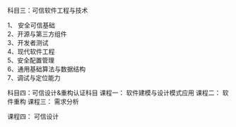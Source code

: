 科目三：可信软件工程与技术

1、 安全可信基础  
2、开源与第三方组件  
3、开发者测试  
4、现代软件工程  
5、安全配置管理  
6、通用基础算法与数据结构  
7、调试与定位能力  

科目四：可信设计&重构认证科目
课程一：
软件建模与设计模式应用
课程二：
软件重构
课程三：
需求分析

课程四：
可信设计

